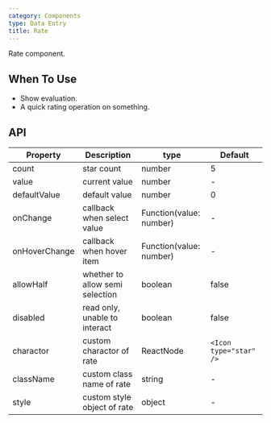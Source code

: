 ```yaml
---
category: Components
type: Data Entry
title: Rate
---
```


Rate component.

## When To Use

- Show evaluation.
- A quick rating operation on something.

## API

| Property        | Description           | type               | Default       |
|------------|----------------|-------------------|-------------|
| count    | star count | number | 5 |
| value | current value | number | - |
| defaultValue | default value | number | 0 |
| onChange | callback when select value | Function(value: number) | - |
| onHoverChange | callback when hover item | Function(value: number) | - |
| allowHalf | whether to allow semi selection   | boolean | false |
| disabled | read only, unable to interact | boolean | false |
| charactor | custom charactor of rate | ReactNode | `<Icon type="star" />` |
| className | custom class name of rate | string | - |
| style | custom style object of rate | object | - |
